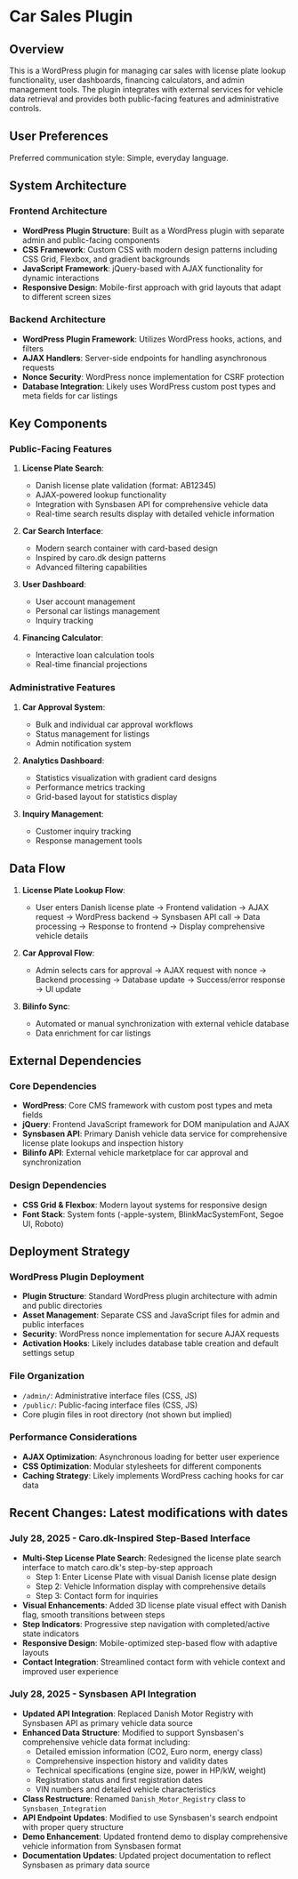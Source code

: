 # Car Sales Plugin

## Overview

This is a WordPress plugin for managing car sales with license plate lookup functionality, user dashboards, financing calculators, and admin management tools. The plugin integrates with external services for vehicle data retrieval and provides both public-facing features and administrative controls.

## User Preferences

Preferred communication style: Simple, everyday language.

## System Architecture

### Frontend Architecture
- **WordPress Plugin Structure**: Built as a WordPress plugin with separate admin and public-facing components
- **CSS Framework**: Custom CSS with modern design patterns including CSS Grid, Flexbox, and gradient backgrounds
- **JavaScript Framework**: jQuery-based with AJAX functionality for dynamic interactions
- **Responsive Design**: Mobile-first approach with grid layouts that adapt to different screen sizes

### Backend Architecture
- **WordPress Plugin Framework**: Utilizes WordPress hooks, actions, and filters
- **AJAX Handlers**: Server-side endpoints for handling asynchronous requests
- **Nonce Security**: WordPress nonce implementation for CSRF protection
- **Database Integration**: Likely uses WordPress custom post types and meta fields for car listings

## Key Components

### Public-Facing Features
1. **License Plate Search**: 
   - Danish license plate validation (format: AB12345)
   - AJAX-powered lookup functionality
   - Integration with Synsbasen API for comprehensive vehicle data
   - Real-time search results display with detailed vehicle information

2. **Car Search Interface**:
   - Modern search container with card-based design
   - Inspired by caro.dk design patterns
   - Advanced filtering capabilities

3. **User Dashboard**:
   - User account management
   - Personal car listings management
   - Inquiry tracking

4. **Financing Calculator**:
   - Interactive loan calculation tools
   - Real-time financial projections

### Administrative Features
1. **Car Approval System**:
   - Bulk and individual car approval workflows
   - Status management for listings
   - Admin notification system

2. **Analytics Dashboard**:
   - Statistics visualization with gradient card designs
   - Performance metrics tracking
   - Grid-based layout for statistics display

3. **Inquiry Management**:
   - Customer inquiry tracking
   - Response management tools

## Data Flow

1. **License Plate Lookup Flow**:
   - User enters Danish license plate → Frontend validation → AJAX request → WordPress backend → Synsbasen API call → Data processing → Response to frontend → Display comprehensive vehicle details

2. **Car Approval Flow**:
   - Admin selects cars for approval → AJAX request with nonce → Backend processing → Database update → Success/error response → UI update

3. **Bilinfo Sync**:
   - Automated or manual synchronization with external vehicle database
   - Data enrichment for car listings

## External Dependencies

### Core Dependencies
- **WordPress**: Core CMS framework with custom post types and meta fields
- **jQuery**: Frontend JavaScript framework for DOM manipulation and AJAX
- **Synsbasen API**: Primary Danish vehicle data service for comprehensive license plate lookups and inspection history
- **Bilinfo API**: External vehicle marketplace for car approval and synchronization

### Design Dependencies
- **CSS Grid & Flexbox**: Modern layout systems for responsive design
- **Font Stack**: System fonts (-apple-system, BlinkMacSystemFont, Segoe UI, Roboto)

## Deployment Strategy

### WordPress Plugin Deployment
- **Plugin Structure**: Standard WordPress plugin architecture with admin and public directories
- **Asset Management**: Separate CSS and JavaScript files for admin and public interfaces
- **Security**: WordPress nonce implementation for secure AJAX requests
- **Activation Hooks**: Likely includes database table creation and default settings setup

### File Organization
- `/admin/`: Administrative interface files (CSS, JS)
- `/public/`: Public-facing interface files (CSS, JS)
- Core plugin files in root directory (not shown but implied)

### Performance Considerations
- **AJAX Optimization**: Asynchronous loading for better user experience
- **CSS Optimization**: Modular stylesheets for different components
- **Caching Strategy**: Likely implements WordPress caching hooks for car data

## Recent Changes: Latest modifications with dates

### July 28, 2025 - Caro.dk-Inspired Step-Based Interface
- **Multi-Step License Plate Search**: Redesigned the license plate search interface to match caro.dk's step-by-step approach
  - Step 1: Enter License Plate with visual Danish license plate design
  - Step 2: Vehicle Information display with comprehensive details
  - Step 3: Contact form for inquiries
- **Visual Enhancements**: Added 3D license plate visual effect with Danish flag, smooth transitions between steps
- **Step Indicators**: Progressive step navigation with completed/active state indicators
- **Responsive Design**: Mobile-optimized step-based flow with adaptive layouts
- **Contact Integration**: Streamlined contact form with vehicle context and improved user experience

### July 28, 2025 - Synsbasen API Integration
- **Updated API Integration**: Replaced Danish Motor Registry with Synsbasen API as primary vehicle data source
- **Enhanced Data Structure**: Modified to support Synsbasen's comprehensive vehicle data format including:
  - Detailed emission information (CO2, Euro norm, energy class)
  - Comprehensive inspection history and validity dates
  - Technical specifications (engine size, power in HP/kW, weight)
  - Registration status and first registration dates
  - VIN numbers and detailed vehicle characteristics
- **Class Restructure**: Renamed `Danish_Motor_Registry` class to `Synsbasen_Integration`
- **API Endpoint Updates**: Modified to use Synsbasen's search endpoint with proper query structure
- **Demo Enhancement**: Updated frontend demo to display comprehensive vehicle information from Synsbasen format
- **Documentation Updates**: Updated project documentation to reflect Synsbasen as primary data source